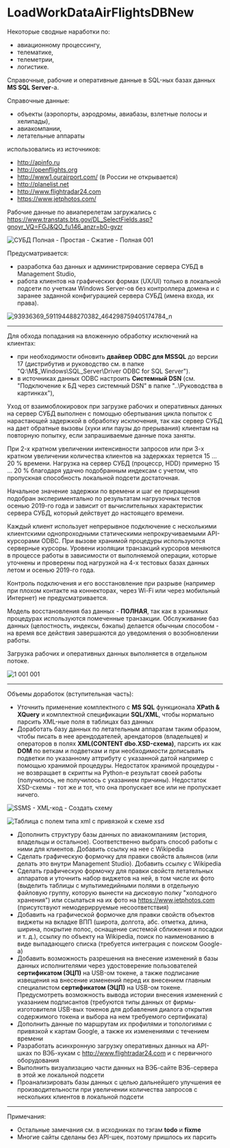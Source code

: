 # LoadWorkDataAirFlightsDBNew

Некоторые сводные наработки по:
 - авиационному процессингу,
 - телематике,
 - телеметрии,
 - логистике.

Справочные, рабочие и оперативные данные в SQL-ных базах данных **MS SQL Server**-а.

Справочные данные:
  - объекты (аэропорты, аэродромы, авиабазы, взлетные полосы и хелипады),
  - авиакомпании,
  - летательные аппараты

использовались из источников:
 - http://apinfo.ru 
 - http://openflights.org
 - http://www1.ourairport.com/ (в России не открывается)
 - http://planelist.net
 - http://www.flightradar24.com
 - https://www.jetphotos.com/

Рабочие данные по авиаперелетам загружались с https://www.transtats.bts.gov/DL_SelectFields.asp?gnoyr_VQ=FGJ&QO_fu146_anzr=b0-gvzr

![СУБД Полная - Простая - Сжатие - Полная 001](https://user-images.githubusercontent.com/37275122/167297976-a176bfb8-bdc4-40c5-a0e2-5158ee446ece.png)

Предусматривается:
 - разработка баз данных и администрирование сервера СУБД в Management Studio,
 - работа клиентов на графических формах (UX/UI) только в локальной подсети по учеткам Windows Server-ов без контроллера домена и с заранее заданной конфигурацией сервера СУБД (имена входа, их права).

![93936369_591194488270382_464298759405174784_n](https://user-images.githubusercontent.com/104857185/167257457-d5fc8393-4bdc-4391-a76d-9b2b73490016.jpg "Решение по архитектуре")

----
Для обхода попадания на вложенную обработку исключений на клиентах:
 - при необходимости обновить **двайвер ODBC для MSSQL** до версии 17 (дистрибутив и руководство см. в папке "Q:\M$_Windows\SQL_Server\Driver ODBC for SQL Server").
 - в источниках данных ODBC настроить **Системный DSN** (см. "Подключение к БД через системный DSN" в папке "..\Руководства в картинках"),
 
Уход от взаимоблокировок при загрузке рабочих и оперативных данных на сервер СУБД выполнен с помощью обертывания цикла попыток с нарастающей задержкой в обработку исключения, так как сервер СУБД на дает обратные вызовы (хуки или паузы до прерывания) клиентам на повторную попытку, если запрашиваемые данные пока заняты.

При 2-х кратном увеличении интенсивности запросов или при 3-х кратном увеличении количества клиентов на задержках теряется 15 ... 20 % времени. Нагрузка на сервер СУБД (процесср, HDD) примерно 15 ... 20 % благодаря удачно подобранным индексам с учетом, что пропускная способность локальной подсети достаточная.

Начальное значение задержки по времени и шаг ее приращения подобран экспериментально по результатам нагрузочных тестов осенью 2019-го года и зависит от вычислительных характеристик сервера СУБД, который действует до настоящего времени.

Каждый клиент использует непрерывное подключение с несколькими клиентскими однопроходными статическими непрокручиваемыми API-курсорами ODBC. При вызове хранимой процедуры используются серверные курсоры. Уровени изоляции транзакций курсоров меняются в процессе работы в зависимости от выполняемой операции, которые уточнены и проверены под нагрузкой на 4-х тестовых базах данных летом и осенью 2019-го года.

Контроль подключения и его восстановление при разрыве (например при плохом контакте на коннекторах, через Wi-Fi или через мобильный Интернет) не предусматривается.

Модель восстановления баз данных - **ПОЛНАЯ**, так как в хранимых процедурах используются помеченные транзакции. Обслуживание баз данных (целостность, индексы, бэкапы) делается обычным способом - на время все действия завершаются до уведомления о возобновлении работы.

Загрузка рабочих и оперативных данных выполняется в отдельном потоке.

![1 001 001](https://user-images.githubusercontent.com/104857185/167037090-9cd548c0-9643-4903-adce-13e2a039226d.jpg)

----
Объемы доработок (вступительная часть):
 - Уточнить применение комплектного с **MS SQL** функционала **XPath & XQuery** и комплектной спецификации **SQL/XML**, чтобы нормально парсить XML-ные поля в таблицах баз данных
 - Доработать базу данных по летательным аппаратам таким образом, чтобы писать в нее арендодателей, арендаторов (владельцев) и операторов
в полях **XML(CONTENT dbo.XSD-схема)**, парсить их как **DOM** по веткам и подветкам и при необходимости дописывать подветки по указанному аттрибуту с указанной датой например с помощью хранимой процедуры.
Недостаток хранимой процедуры - не возвращает в скрипты на Python-е результат своей работы (получилось, не получилось с указанием причины).
Недостаток XSD-схемы - тот же и тот, что она пропускает все или не пропускает ничего.

![SSMS - XML-код - Создать схему](https://user-images.githubusercontent.com/104857185/167261451-a42a0c66-2888-4042-88a2-679f1ef6549a.png)
 
![Таблица с полем типа xml с привязкой к схеме xsd](https://user-images.githubusercontent.com/104857185/167261417-e0820f3d-965f-4124-9af6-e59994e09f46.png)

 - Дополнить структуру базы данных по авиакомпаниям (история, владельцы и остальное). Соответственно выбрать способ работы с ними для клиентов. Добавить ссылку на нее с Wikipedia
 - Сделать графическую формочку для правки свойств альянсов (или делать это внутри Management Studio). Добавить ссылку с Wikipedia
 - Сделать графическую формочку для правки свойств летательных аппаратов и уточнить набор виджетов на ней, в том числе их фото (выделить таблицы с мультимедийными полями в отдельную файловую группу, которую вынести на дисковую полку "холодного хранения") или ссылаться на их фото на https://www.jetphotos.com (присутствуют немодерирруемые несоответствия) 
 - Добавить на графической формочке для правки свойств объектов виджеты на вкладке ВПП (широта, долгота, абс. отметка, длина, ширина, покрытие полос, оснащение системой сближения и посадки и т. д.), ссылку по объекту на Wikipedia, поиск по наименованию в виде выпадающего списка (требуется интеграция с поиском Google-а)
 - Добавить возможность разрешения на внесение изменений в базы данных исполнителями через удостоверение пользователей **сертификатом (ЭЦП)** на USB-ом токене, а также подписание извещения на внесение изменений перед их внесением главным специалистом **сертификатом (ЭЦП)** на USB-ом токене. Предусмотреть возможность вывода истории внесения изменений с указанием подписантов (требуются типы данных от фирмы-изготовителя USB-вых токенов для добавления диалога открытия содержимого токена и выбора на нем требуемого сертификата)
 - Дополнить данные по маршрутам их профилями и топологиями с привязкой к картам Google, а также их изменениями с течением времени
 - Разработать асинхронную загрузку оперативных данных на API-шках по ВЭБ-хукам с http://www.flightradar24.com и с первичного оборудования
 - Выполнить визуализацию части данных на ВЭБ-сайте ВЭБ-сервера в этой же локальной подсети
 - Проанализировать базы данных с целью дальнейшего улучшения ее производительности при увеличении количества запросов с нескольких клиентов в локальной подсети

----
Примечания:
 - Остальные замечания см. в исходниках по тэгам **todo** и **fixme**
 - Многие сайты сделаны без API-шек, поэтому пришлось их парсить


